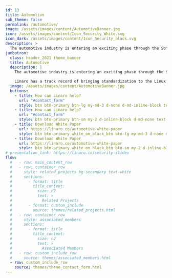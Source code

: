 ```yaml
---
id: 13
title: Automotive
sub_theme: false
permalink: /automotive/
image: /assets/images/content/AutomotiveBanner.jpg
icon: /assets/images/content/Icon_Security_White.svg
icon_dark: /assets/images/content/Icon_Security_black.svg
description: >
  The automotive industry is entering an exciting phase through the Software Defined Vehicle momentum, moving more and more away from hardware upgrades to software developments. But there is still a long way to go before the Software Defined Vehicle becomes a reality. Challenges still stand in the way such as the lack of standard interfaces and stringent requirements for communication latency of audio, video and sensor data, the need for secure communication between virtual machines and the ability to maintain up-to-date, secure software. All of these challenges have one thing in common - they all require collaborative software engineering to bring standardization and reference open source code bases to automotive. Without open standards the path to delivering the software defined vehicle will be a lot longer and more costly.
jumbotron:
  class: header_2021 theme_banner
  title: Automotive
  description: |
    The automotive industry is entering an exciting phase through the Software Defined Vehicle momentum, moving more and more away from hardware upgrades to software developments. But there is still a long way to go before the Software Defined Vehicle becomes a reality. Challenges still stand in the way such as the lack of standard interfaces and stringent requirements for communication latency of audio, video and sensor data, the need for secure communication between virtual machines and the ability to maintain up-to-date, secure software. All of these challenges have one thing in common - they all require collaborative software engineering to bring standardization and reference open source code bases to automotive. Without open standards the path to delivering the software defined vehicle will be a lot longer and more costly.

    Linaro has a track record of bringing standardization to the Linux kernel and is now extending this to automotive. For more information, fill out the form below to get in touch or download our Whitepaper
  image: /assets/images/content/AutomotiveBanner.jpg
  buttons:
    - title: How can Linaro help?
      url: "#contact_form"
      style: btn btn-primary btn-lg my-md-3 d-none d-md-inline-block text-uppercase theme_contact_btn
    - title: How can Linaro help?
      url: "#contact_form"
      style: btn btn-primary btn-sm my-2 d-inline-block d-md-none text-uppercase theme_contact_btn
    - title: Download White Paper
      url: https://linaro.co/automotive-white-paper
      style: btn btn-primary white_on_black_btn btn-lg my-md-3 d-none d-md-inline-block text-uppercase theme_contact_btn
    - title: Download White Paper
      url: https://linaro.co/automotive-white-paper
      style: btn btn-primary white_on_black_btn btn-sm my-2 d-inline-block d-md-none text-uppercase theme_contact_btn
# presentation_link: https://linaro.co/security-slides
flow:
  #   - row: main_content_row
  #   - row: container_row
  #     style: related_projects bg-secondary text-white
  #     sections:
  #       - format: title
  #         title_content:
  #           size: h2
  #           text: >
  #             Related Projects
  #       - format: custom_include
  #         source: themes/related_projects.html
  #   - row: container_row
  #     style: associated_members
  #     sections:
  #       - format: title
  #         title_content:
  #           size: h2
  #           text: >
  #             Associated Members
  #   - row: custom_include_row
  #     source: themes/associated_members.html
  - row: custom_include_row
    source: themes/theme_contact_form.html
---
```


